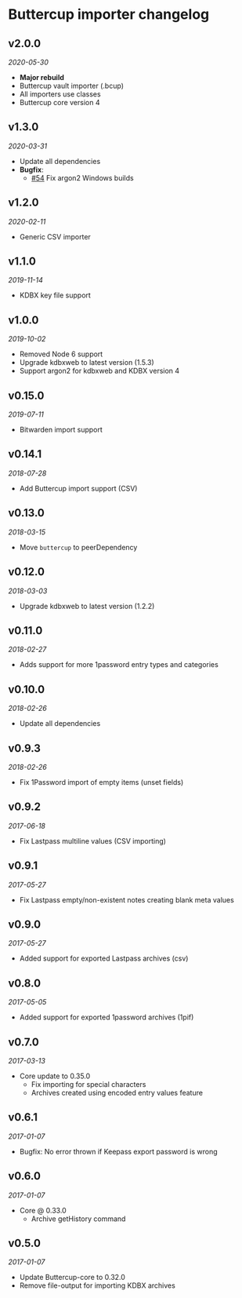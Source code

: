 # Buttercup importer changelog

## v2.0.0
_2020-05-30_

 * **Major rebuild**
 * Buttercup vault importer (.bcup)
 * All importers use classes
 * Buttercup core version 4

## v1.3.0
_2020-03-31_

 * Update all dependencies
 * **Bugfix**:
   * [#54](https://github.com/buttercup/buttercup-importer/pull/54) Fix argon2 Windows builds

## v1.2.0
_2020-02-11_

 * Generic CSV importer

## v1.1.0
_2019-11-14_

 * KDBX key file support

## v1.0.0
_2019-10-02_

 * Removed Node 6 support
 * Upgrade kdbxweb to latest version (1.5.3)
 * Support argon2 for kdbxweb and KDBX version 4

## v0.15.0
_2019-07-11_

 * Bitwarden import support

## v0.14.1
_2018-07-28_

 * Add Buttercup import support (CSV)

## v0.13.0
_2018-03-15_

 * Move `buttercup` to peerDependency

## v0.12.0
_2018-03-03_

 * Upgrade kdbxweb to latest version (1.2.2)

## v0.11.0
_2018-02-27_

 * Adds support for more 1password entry types and categories

## v0.10.0
_2018-02-26_

 * Update all dependencies

## v0.9.3
_2018-02-26_

 * Fix 1Password import of empty items (unset fields)

## v0.9.2
_2017-06-18_

 * Fix Lastpass multiline values (CSV importing)

## v0.9.1
_2017-05-27_

 * Fix Lastpass empty/non-existent notes creating blank meta values

## v0.9.0
_2017-05-27_

 * Added support for exported Lastpass archives (csv)

## v0.8.0
_2017-05-05_

 * Added support for exported 1password archives (1pif)

## v0.7.0
_2017-03-13_

 * Core update to 0.35.0
   * Fix importing for special characters
   * Archives created using encoded entry values feature

## v0.6.1
_2017-01-07_

 * Bugfix: No error thrown if Keepass export password is wrong

## v0.6.0
_2017-01-07_

 * Core @ 0.33.0
   * Archive getHistory command

## v0.5.0
_2017-01-07_

 * Update Buttercup-core to 0.32.0
 * Remove file-output for importing KDBX archives

